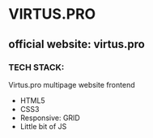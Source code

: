 # VIRTUS.PRO #
## official website: virtus.pro ##
### TECH STACK: ###
Virtus.pro multipage website frontend
- HTML5
- CSS3
- Responsive: GRID
- Little bit of JS